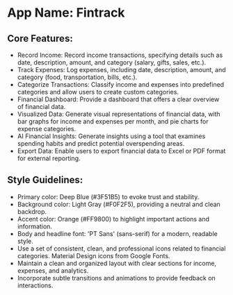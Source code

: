 # **App Name**: Fintrack

## Core Features:

- Record Income: Record income transactions, specifying details such as date, description, amount, and category (salary, gifts, sales, etc.).
- Track Expenses: Log expenses, including date, description, amount, and category (food, transportation, bills, etc.).
- Categorize Transactions: Classify income and expenses into predefined categories and allow users to create custom categories.
- Financial Dashboard: Provide a dashboard that offers a clear overview of financial data.
- Visualized Data: Generate visual representations of financial data, with bar graphs for income and expenses per month, and pie charts for expense categories.
- AI Financial Insights: Generate insights using a tool that examines spending habits and predict potential overspending areas.
- Export Data: Enable users to export financial data to Excel or PDF format for external reporting.

## Style Guidelines:

- Primary color: Deep Blue (#3F51B5) to evoke trust and stability.
- Background color: Light Gray (#F0F2F5), providing a neutral and clean backdrop.
- Accent color: Orange (#FF9800) to highlight important actions and information.
- Body and headline font: 'PT Sans' (sans-serif) for a modern, readable style.
- Use a set of consistent, clean, and professional icons related to financial categories. Material Design icons from Google Fonts.
- Maintain a clean and organized layout with clear sections for income, expenses, and analytics.
- Incorporate subtle transitions and animations to provide feedback on interactions.